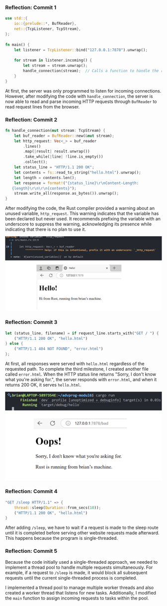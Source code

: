 ### Reflection: Commit 1

```rust
use std::{ 
    io::{prelude::*, BufReader}, 
    net::{TcpListener, TcpStream}, 
}; 

fn main() { 
    let listener = TcpListener::bind("127.0.0.1:7878").unwrap(); 

    for stream in listener.incoming() { 
        let stream = stream.unwrap(); 
        handle_connection(stream);  // Calls a function to handle the request
    } 
} 
```

At first, the server was only programmed to listen for incoming connections. However, after modifying the code with `handle_connection`, the server is now able to read and parse incoming HTTP requests through `BufReader` to read request lines from the browser.

### Reflection: Commit 2
```rust
fn handle_connection(mut stream: TcpStream) {
    let buf_reader = BufReader::new(&mut stream);
    let http_request: Vec<_> = buf_reader
        .lines()
        .map(|result| result.unwrap())
        .take_while(|line| !line.is_empty())
        .collect();
    let status_line = "HTTP/1.1 200 OK";
    let contents = fs::read_to_string("hello.html").unwrap();
    let length = contents.len();
    let response = format!("{status_line}\r\nContent-Length:
   {length}\r\n\r\n{contents}");
    stream.write_all(response.as_bytes()).unwrap();
}
```

After modifying the code, the Rust compiler provided a warning about an unused variable, `http_request`. This warning indicates that the variable has been declared but never used. It recommends prefixing the variable with an underscore to suppress the warning, acknowledging its presence while indicating that there is no plan to use it.

![Commit 2 screen capture](/assets/images/commit2.png)


### Reflection: Commit 3
```rust
let (status_line, filename) = if request_line.starts_with("GET / ") {
    ("HTTP/1.1 200 OK", "hello.html")
} else {
    ("HTTP/1.1 404 NOT FOUND", "error.html")
};
```

At first, all responses were served with `hello.html` regardless of the requested path. To complete the third milestone, I created another file called `error.html`. When the HTTP status line returns "Sorry, I don't know what you're asking for.", the server responds with `error.html`, and when it returns 200 OK, it serves `hello.html`.  

![Commit 3 screen capture](/assets/images/commit3.png)

### Reflection: Commit 4
```rust
"GET /sleep HTTP/1.1" => {
    thread::sleep(Duration::from_secs(10));
    ("HTTP/1.1 200 OK", "hello.html")
}
```

After adding `/sleep`, we have to wait if a request is made to the sleep route until it is completed before serving other website requests made afterward. This happens because the program is single-threaded.

### Reflection: Commit 5
Because the code initially used a single-threaded approach, we needed to implement a thread pool to handle multiple requests simultaneously. For example, if a request to `/sleep` is made, it would block all subsequent requests until the current single-threaded process is completed.  

I implemented a thread pool to manage multiple worker threads and also created a worker thread that listens for new tasks. Additionally, I modified the `main` function to assign incoming requests to tasks within the pool.
